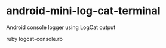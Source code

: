 android-mini-log-cat-terminal
=============================

Android console logger using LogCat output

ruby logcat-console.rb



